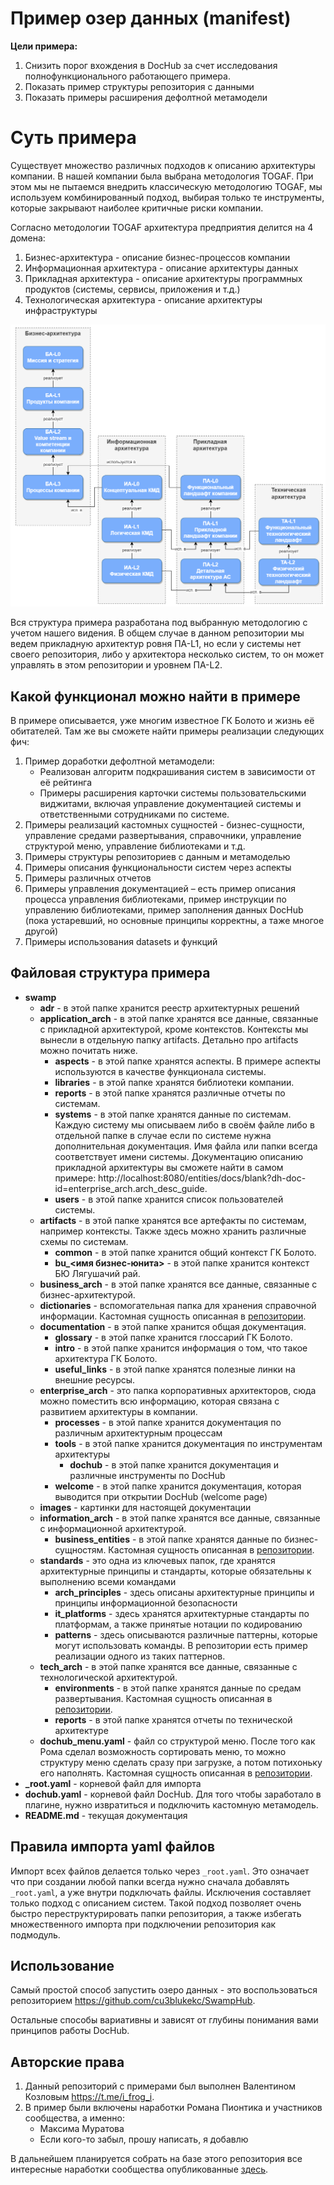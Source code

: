 # Пример озер данных (manifest)

**Цели примера:**
1. Снизить порог вхождения в DocHub за счет исследования полнофункционального работающего примера.
2. Показать пример структуры репозитория с данными
3. Показать примеры расширения дефолтной метамодели


# Суть примера
Существует множество различных подходов к описанию архитектуры компании. В нашей компании была выбрана методология TOGAF. При этом мы не пытаемся внедрить классическую методологию TOGAF, мы используем комбинированный подход, выбирая только те инструменты, которые закрывают наиболее критичные риски компании.

Согласно методологии TOGAF архитектура предприятия делится на 4 домена:

1. Бизнес-архитектура - описание бизнес-процессов компании
2. Информационная архитектура - описание архитектуры данных
3. Прикладная архитектура - описание архитектуры программных продуктов (системы, сервисы, приложения и т.д.)
4. Технологическая архитектура - описание архитектуры инфраструктуры

![TOGAF](./images/arch_approach.png)

Вся структура примера разработана под выбранную методологию с учетом нашего видения. В общем случае в данном репозитории мы ведем прикладную архитектур ровня ПА-L1, но если у системы нет своего репозитория, либо у архитектора несколько систем, то он может управлять в этом репозитории и уровнем ПА-L2.

## Какой функционал можно найти в примере

В примере описывается, уже многим известное ГК Болото и жизнь её обитателей. Там же вы сможете найти примеры реализации следующих фич:
1.  Пример доработки дефолтной метамодели:
    *  Реализован алгоритм подкрашивания систем в зависимости от её рейтинга
    *  Примеры расширения карточки системы пользовательскими виджитами, включая управление документацией системы и ответственными сотрудниками по системе.
2.  Примеры реализаций кастомных сущностей - бизнес-сущности, управление средами развертывания, справочники, управление структурой меню, управление библиотеками и т.д.
3.  Примеры структуры репозиториев с данным и метамоделью
4.  Примеры описания функциональности систем через аспекты
5.  Примеры различных отчетов
6.  Примеры управления документацией – есть пример описания процесса управления библиотеками, пример инструкции по управлению библиотеками, пример заполнения данных DocHub (пока устаревший, но основные принципы корректны, а таже многое другой)
7.  Примеры использования datasets и функций

## Файловая структура примера
* **swamp**
    * **adr** - в этой папке хранится реестр архитектурных решений
    * **application_arch** - в этой папке хранятся все данные, связанные с прикладной архитектурой, кроме контекстов. Контексты мы вынесли в отдельную папку artifacts. Детально про artifacts можно почитать ниже.
        * **aspects** - в этой папке хранятся аспекты. В примере аспекты используются в качестве функционала системы.
        * **libraries** - в этой папке хранятся библиотеки компании.
        * **reports** - в этой папке хранятся различные отчеты по системам.
        * **systems** - в этой папке хранятся данные по системам. Каждую систему мы описываем либо в своём файле либо в отдельной папке в случае если по системе нужна дополнительная документация. Имя файла или папки всегда соответствует имени системы. Документацию описанию прикладной архитектуры вы сможете найти в самом примере: http://localhost:8080/entities/docs/blank?dh-doc-id=enterprise_arch.arch_desc_guide.    
        * **users** - в этой папке хранится список пользователей системы.
    * **artifacts** - в этой папке хранятся все артефакты по системам, например контексты. Также здесь можно хранить различные схемы по системам.
        * **common** - в этой папке хранится общий контекст ГК Болото.
        * **bu_<имя бизнес-юнита>** - в этой папке хранится контекст БЮ Лягушачий рай.
    * **business_arch** - в этой папке хранятся все данные, связанные с бизнес-архитектурой.
    * **dictionaries** - вспомогательная папка для хранения справочной информации. Кастомная сущность описанная в [репозитории](https://github.com/ValentinKozlov/DocHubExampleMetamodel).
    * **documentation** - в этой папке хранится общая документация.
        * **glossary** - в этой папке хранится глоссарий ГК Болото.
        * **intro** - в этой папке хранится информация о том, что такое архитектура ГК Болото.
        * **useful_links** - в этой папке хранятся полезные линки на внешние ресурсы.    
    * **enterprise_arch** - это папка корпоративных архитекторов, сюда можно поместить всю информацию, которая связана с развитием архитектуры в компании.    
        * **processes** - в этой папке хранится документация по различным архитектурным процессам
        * **tools** - в этой папке хранится документация по инструментам архитектуры
            * **dochub** - в этой папке хранится документация и различные инструменты по DocHub
        * **welcome** - в этой папке хранится документация, которая выводится при открытии DocHub (welcome page) 
    * **images** - картинки для настоящей документации
    * **information_arch** - в этой папке хранятся все данные, связанные с информационной архитектурой.
        * **business_entities** - в этой папке хранятся данные по бизнес-сущностям. Кастомная сущность описанная в [репозитории](https://github.com/ValentinKozlov/DocHubExampleMetamodel).
    * **standards** - это одна из ключевых папок, где хранятся архитектурные принципы и стандарты, которые обязательны к выполнению всеми командами
        * **arch_principles** - здесь описаны архитектурные принципы и принципы информационной безопасности
        * **it_platforms** - здесь хранятся архитектурные стандарты по платформам, а также принятые нотации по кодированию
        * **patterns** - здесь описываются различные паттерны, которые могут использовать команды. В репозитории есть пример реализации одного из таких паттернов.
    * **tech_arch** - в этой папке хранятся все данные, связанные с технологической архитектурой. 
        * **environments** - в этой папке хранятся данные по средам развертывания. Кастомная сущность описанная в [репозитории](https://github.com/ValentinKozlov/DocHubExampleMetamodel).
        * **reports** - в этой папке хранятся отчеты по технической архитектуре
    * **dochub_menu.yaml** - файл со структурой меню. После того как Рома сделал возможность сортировать меню, то можно структуру меню сделать сразу при загрузке, а потом потихоньку его наполнять. Кастомная сущность описанная в [репозитории](https://github.com/ValentinKozlov/DocHubExampleMetamodel).
* **_root.yaml** - корневой файл для импорта
* **dochub.yaml** - корневой файл DocHub. Для того чтобы заработало в плагине, нужно извратиться и подключить кастомную метамодель.
* **README.md** - текущая документация

## Правила импорта yaml файлов
Импорт всех файлов делается только через `_root.yaml`. Это означает что при создании любой папки всегда нужно сначала добавлять `_root.yaml`, а уже внутри подключать файлы. Исключения составляет только подход с описанием систем.
Такой подход позволяет очень быстро переструктурировать папки репозитория, а также избегать множественного импорта при подключении репозитория как подмодуль.

## Использование
Самый простой способ запустить озеро данных - это воспользоваться репозиторием https://github.com/cu3blukekc/SwampHub.

Остальные способы вариативны и зависят от глубины понимания вами принципов работы DocHub.

## Авторские права
1. Данный репозиторий с примерами был выполнен Валентином Козловым https://t.me/i_frog_i.
2. В пример были включены наработки Романа Пионтика и участников сообщества, а именно:
    * Максима Муратова
    * Если кого-то забыл, прошу написать, я добавлю

В дальнейшем планируется собрать на базе этого репозитория все интересные наработки сообщества опубликованные [здесь](https://github.com/rpiontik/DocHubExamples).
